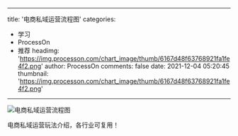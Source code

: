 
---
title: '电商私域运营流程图'
categories: 
 - 学习
 - ProcessOn
 - 推荐
headimg: 'https://img.processon.com/chart_image/thumb/6167d48f63768921fa1fe4f2.png'
author: ProcessOn
comments: false
date: 2021-12-04 05:20:45
thumbnail: 'https://img.processon.com/chart_image/thumb/6167d48f63768921fa1fe4f2.png'
---

<div>   
<img class="thumb" alt="电商私域运营流程图" src="https://img.processon.com/chart_image/thumb/6167d48f63768921fa1fe4f2.png" referrerpolicy="no-referrer">
<p>电商私域运营玩法介绍，各行业可复用！</p>  
</div>
            
